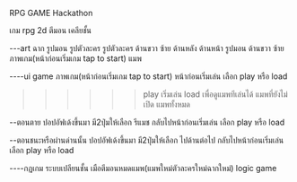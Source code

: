 RPG GAME Hackathon

เกม rpg 2d ตีมอน เคลียชั้น 

---art
ฉาก รูปมอน รูปตัวละคร
รูปตัวละคร ด้านขวา ซ้าย ด้านหลัง ด้านหน้า 
รูปมอน  ด้านขวา ซ้าย
ภาพเกม(หน้าก่อนเริ่มเกม tap to start)
แมพ

----ui game
ภาพเกม(หน้าก่อนเริ่มเกม tap to start)
หน้าก่อนเริ่มเล่น เลือก play หรือ load 
>>>>>>play เริ่มเล่น 
>>>>>>load เพื่อดูแมพทีเล่นได้ แมพที่ยังไม่เปิด แมพทั้งหมด

--ตอนตาย
ปอปอัฟเด้งขึ้นมา มี2ปุ่มให้เลือก
รีแมช
กลับไปหน้าก่อนเริ่มเล่น เลือก play หรือ load

--ตอนชนะหรือผ่านด่านนั้น
ปอปอัฟเด้งขึ้นมา มี2ปุ่มให้เลือก
ไปด้านต่อไป
กลับไปหน้าก่อนเริ่มเล่น เลือก play หรือ load


----กฏเกม
ระบบเปลียนชั้น เมือตีมอนหมดแมพ(แมพใหม่ตัวละครใหม่ฉากใหม่) 
logic game
